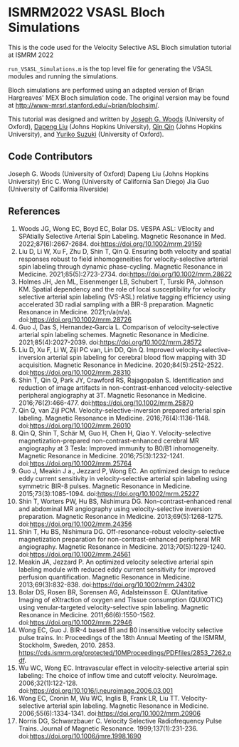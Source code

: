 # ISMRM2022 VSASL Bloch Simulations

This is the code used for the Velocity Selective ASL Bloch simulation tutorial at ISMRM 2022

`run_VSASL_Simulations.m` is the top level file for generating the VSASL modules and running the simulations. 

Bloch simulations are performed using an adapted version of Brian Hargreaves' MEX Bloch simulation code. The original version may be found at http://www-mrsrl.stanford.edu/~brian/blochsim/.

This tutorial was designed and written by [Joseph G. Woods](https://orcid.org/0000-0002-0329-824X) (University of Oxford), [Dapeng Liu](https://www.researchgate.net/profile/Dapeng-Liu-12) (Johns Hopkins University), [Qin Qin](https://orcid.org/0000-0002-6432-2944) (Johns Hopkins University), and  [Yuriko Suzuki](https://www.win.ox.ac.uk/people/yuriko-suzuki) (University of Oxford).

## Code Contributors

Joseph G. Woods (University of Oxford)
Dapeng Liu (Johns Hopkins University)
Eric C. Wong (University of California San Diego)
Jia Guo (University of California Riverside)

## References

1. Woods JG, Wong EC, Boyd EC, Bolar DS. VESPA ASL: VElocity and SPAtially Selective Arterial Spin Labeling. Magnetic Resonance in Med. 2022;87(6):2667-2684. doi:https://doi.org/10.1002/mrm.29159
2. Liu D, Li W, Xu F, Zhu D, Shin T, Qin Q. Ensuring both velocity and spatial responses robust to field inhomogeneities for velocity-selective arterial spin labeling through dynamic phase-cycling. Magnetic Resonance in Medicine. 2021;85(5):2723-2734. doi:https://doi.org/10.1002/mrm.28622
3. Holmes JH, Jen ML, Eisenmenger LB, Schubert T, Turski PA, Johnson KM. Spatial dependency and the role of local susceptibility for velocity selective arterial spin labeling (VS-ASL) relative tagging efficiency using accelerated 3D radial sampling with a BIR-8 preparation. Magnetic Resonance in Medicine. 2021;n/a(n/a). doi:https://doi.org/10.1002/mrm.28726
4. Guo J, Das S, Hernandez‐Garcia L. Comparison of velocity‐selective arterial spin labeling schemes. Magnetic Resonance in Medicine. 2021;85(4):2027-2039. doi:https://doi.org/10.1002/mrm.28572
5. Liu D, Xu F, Li W, Zijl PC van, Lin DD, Qin Q. Improved velocity-selective-inversion arterial spin labeling for cerebral blood flow mapping with 3D acquisition. Magnetic Resonance in Medicine. 2020;84(5):2512-2522. doi:https://doi.org/10.1002/mrm.28310
6. Shin T, Qin Q, Park JY, Crawford RS, Rajagopalan S. Identification and reduction of image artifacts in non-contrast-enhanced velocity-selective peripheral angiography at 3T. Magnetic Resonance in Medicine. 2016;76(2):466-477. doi:https://doi.org/10.1002/mrm.25870
7. Qin Q, van Zijl PCM. Velocity-selective-inversion prepared arterial spin labeling. Magnetic Resonance in Medicine. 2016;76(4):1136-1148. doi:https://doi.org/10.1002/mrm.26010
8. Qin Q, Shin T, Schär M, Guo H, Chen H, Qiao Y. Velocity-selective magnetization-prepared non-contrast-enhanced cerebral MR angiography at 3 Tesla: Improved immunity to B0/B1 inhomogeneity. Magnetic Resonance in Medicine. 2016;75(3):1232-1241. doi:https://doi.org/10.1002/mrm.25764
9. Guo J, Meakin J a., Jezzard P, Wong EC. An optimized design to reduce eddy current sensitivity in velocity-selective arterial spin labeling using symmetric BIR-8 pulses. Magnetic Resonance in Medicine. 2015;73(3):1085-1094. doi:https://doi.org/10.1002/mrm.25227
10. Shin T, Worters PW, Hu BS, Nishimura DG. Non-contrast-enhanced renal and abdominal MR angiography using velocity-selective inversion preparation. Magnetic Resonance in Medicine. 2013;69(5):1268-1275. doi:https://doi.org/10.1002/mrm.24356
11. Shin T, Hu BS, Nishimura DG. Off-resonance-robust velocity-selective magnetization preparation for non-contrast-enhanced peripheral MR angiography. Magnetic Resonance in Medicine. 2013;70(5):1229-1240. doi:https://doi.org/10.1002/mrm.24561
12. Meakin JA, Jezzard P. An optimized velocity selective arterial spin labeling module with reduced eddy current sensitivity for improved perfusion quantification. Magnetic Resonance in Medicine. 2013;69(3):832-838. doi:https://doi.org/10.1002/mrm.24302
13. Bolar DS, Rosen BR, Sorensen AG, Adalsteinsson E. QUantitative Imaging of eXtraction of oxygen and TIssue consumption (QUIXOTIC) using venular-targeted velocity-selective spin labeling. Magnetic Resonance in Medicine. 2011;66(6):1550-1562. doi:https://doi.org/10.1002/mrm.22946
14. Wong EC, Guo J. BIR-4 based B1 and B0 insensitive velocity selective pulse trains. In: Proceedings of the 18th Annual Meeting of the ISMRM, Stockholm, Sweden, 2010. 2853. https://cds.ismrm.org/protected/10MProceedings/PDFfiles/2853_7262.pdf.
15. Wu WC, Wong EC. Intravascular effect in velocity-selective arterial spin labeling: The choice of inflow time and cutoff velocity. NeuroImage. 2006;32(1):122-128. doi:https://doi.org/10.1016/j.neuroimage.2006.03.001
16. Wong EC, Cronin M, Wu WC, Inglis B, Frank LR, Liu TT. Velocity-selective arterial spin labeling. Magnetic Resonance in Medicine. 2006;55(6):1334-1341. doi:https://doi.org/10.1002/mrm.20906
17. Norris DG, Schwarzbauer C. Velocity Selective Radiofrequency Pulse Trains. Journal of Magnetic Resonance. 1999;137(1):231-236. doi:https://doi.org/10.1006/jmre.1998.1690



